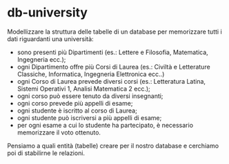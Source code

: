 # db-university

Modellizzare la struttura delle tabelle di un database per memorizzare tutti i dati riguardanti una università:

- sono presenti più Dipartimenti (es.: Lettere e Filosofia, Matematica, Ingegneria ecc.);
- ogni Dipartimento offre più Corsi di Laurea (es.: Civiltà e Letterature Classiche, Informatica, Ingegneria Elettronica ecc..)
- ogni Corso di Laurea prevede diversi corsi (es.: Letteratura Latina, Sistemi Operativi 1, Analisi Matematica 2 ecc.);
- ogni corso può essere tenuto da diversi insegnanti;
- ogni corso prevede più appelli di esame;
- ogni studente è iscritto al corso di Laurea;
- ogni studente può iscriversi a più appelli di esame;
- per ogni esame a cui lo studente ha partecipato, è necessario memorizzare il voto ottenuto.

Pensiamo a quali entità (tabelle) creare per il nostro database e cerchiamo poi di stabilirne le relazioni.
